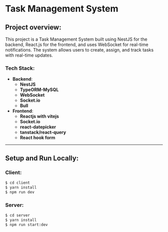 # **Task Management System**

## **Project overview**:

This project is a Task Management System built using NestJS for the backend, React.js for the frontend, and uses
WebSocket for real-time notifications. The system allows users to create, assign, and track tasks with real-time
updates.

### **Tech Stack**:

- **Backend**:
    - **NestJS**
    - **TypeORM-MySQL**
    - **WebSocket**
    - **Socket.io**
    - **Bull**
- **Frontend**:
    - **Reactjs with vitejs**
    - **Socket.io**
    - **react-datepicker**
    - **tanstack/react-query**
    - **React hook form**

---

## **Setup and Run Locally**:

### **Client**:

```bash
$ cd client
$ yarn install
$ npm run dev
```

### **Server**:

```bash
$ cd server
$ yarn install
$ npm run start:dev
```

